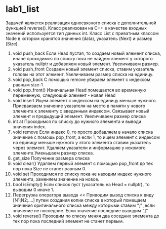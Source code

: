 # lab1_list
Задачей является реализация односвязного списка с дополнительной функцией reverse().
	Класс реализован на C++ в качестве входных значений используется тип данных int.
	Класс List с приватным классом Node в котором хранятся значения (data), указатель (Next) и размер (Size).

1. void push_back
	Если Head пустая, то создаем новый элемент списка, иначе проходимся по списку пока не найдем элемент у которого указатель nullptr и добавляем новый элемент. Увеличиваем размер.
2. void push_front
         Создаем новый элемент списка, ставим указатель головы на этот элемент. Увеличиваем размер списка на единицу. 	
3. void pop_back
	С помощью remove убираем элемент с индексом равным size-1
4. void pop_front()
	Изначальная Head помещается во временную переменную, следующий элемент - новая Head
5. void insert
Ищем элемент с индексом на единицу меньше нужного. Присваиваем значение указателя на место в памяти у нового элемента к элементу с введенным индексом. Связывает новый элемент и предыдущий элемент. Увеличиваем размер списка
6. int at
	Проходимся по списку до нужного элемента и выводи значения index.
7. void remove
	Если индекс 0, то просто добавляем в начало списка значение с помощь pop_front, а если 1, то ищем элемент с индексом на единицу меньше нужного у этого элемента ставим указатель через элемент. Удаляем указатели и информацию у искомого элемента.Уменьшаем размер списка.
8. get_size
Получение размера списка
9. void clear()
	Удаляем первый элемент с помощью pop_front до тех пор пока Size не станет равным 0.
10. void set
Проходимся по списку пока не находим индекс нужного элемента, заменяем значение на новое.
11. bool isEmpty()
	Если список пуст (указатель на Head = nullptr), то выводим 0 иначе 1.
12. Перегрузка оператора вывода <<
	Приводим вывод списка к виду [N1;N2;....] путем создания копии списка в который помещаем значения оригинального списка между которыми ставим “;” ,если значение не последние. Если значение последние выводим “]”.
13. void reverse()
         Проходим по списку меняя два соседних элемента до тех пор пока последний элемент не станет первым.
